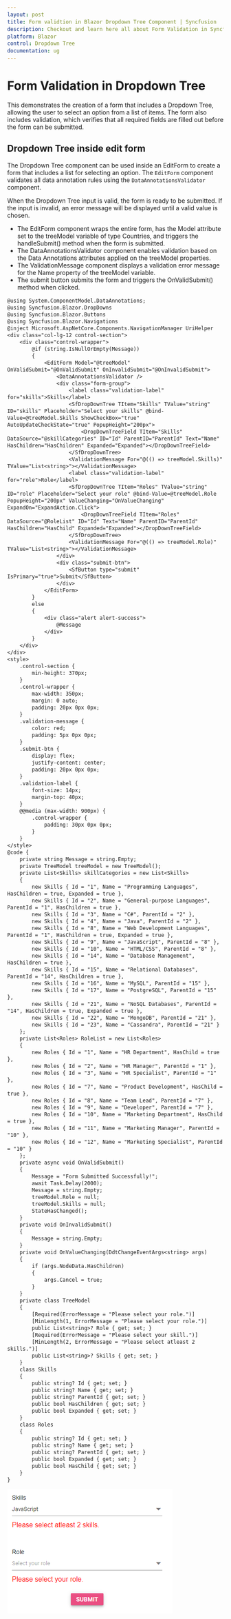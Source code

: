 ```yaml
---
layout: post
title: Form validtion in Blazor Dropdown Tree Component | Syncfusion
description: Checkout and learn here all about Form Validation in Syncfusion Blazor Dropdown Tree component and much more.
platform: Blazor
control: Dropdown Tree
documentation: ug
---
```


# Form Validation in Dropdown Tree

This demonstrates the creation of a form that includes a Dropdown Tree, allowing the user to select an option from a list of items. The form also includes validation, which verifies that all required fields are filled out before the form can be submitted.

## Dropdown Tree inside edit form

The Dropdown Tree component can be used inside an EditForm to create a form that includes a list for selecting an option. The `EditForm` component validates all data annotation rules using the `DataAnnotationsValidator` component.

When the Dropdown Tree input is valid, the form is ready to be submitted. If the input is invalid, an error message will be displayed until a valid value is chosen.

* The EditForm component wraps the entire form, has the Model attribute set to the treeModel variable of type Countries, and triggers the handleSubmit() method when the form is submitted.
* The DataAnnotationsValidator component enables validation based on the Data Annotations attributes applied on the treeModel properties.
* The ValidationMessage component displays a validation error message for the Name property of the treeModel variable.
* The submit button submits the form and triggers the OnValidSubmit() method when clicked.

```cshtml
@using System.ComponentModel.DataAnnotations;
@using Syncfusion.Blazor.DropDowns
@using Syncfusion.Blazor.Buttons
@using Syncfusion.Blazor.Navigations
@inject Microsoft.AspNetCore.Components.NavigationManager UriHelper
<div class="col-lg-12 control-section">
    <div class="control-wrapper">
        @if (string.IsNullOrEmpty(Message))
        {
            <EditForm Model="@treeModel" OnValidSubmit="@OnValidSubmit" OnInvalidSubmit="@OnInvalidSubmit">
                <DataAnnotationsValidator />
                <div class="form-group">
                    <label class="validation-label" for="skills">Skills</label>
                    <SfDropDownTree TItem="Skills" TValue="string" ID="skills" Placeholder="Select your skills" @bind-Value=@treeModel.Skills ShowCheckBox="true" AutoUpdateCheckState="true" PopupHeight="200px">
                        <DropDownTreeField TItem="Skills" DataSource="@skillCategories" ID="Id" ParentID="ParentId" Text="Name" HasChildren="HasChildren" Expanded="Expanded"></DropDownTreeField>
                    </SfDropDownTree>
                    <ValidationMessage For="@(() => treeModel.Skills)" TValue="List<string>"></ValidationMessage>
                    <label class="validation-label" for="role">Role</label>
                    <SfDropDownTree TItem="Roles" TValue="string" ID="role" Placeholder="Select your role" @bind-Value=@treeModel.Role PopupHeight="200px" ValueChanging="OnValueChanging" ExpandOn="ExpandAction.Click">
                        <DropDownTreeField TItem="Roles" DataSource="@RoleList" ID="Id" Text="Name" ParentID="ParentId" HasChildren="HasChild" Expanded="Expanded"></DropDownTreeField>
                    </SfDropDownTree>
                    <ValidationMessage For="@(() => treeModel.Role)" TValue="List<string>"></ValidationMessage>
                </div>
                <div class="submit-btn">
                    <SfButton type="submit" IsPrimary="true">Submit</SfButton>
                </div>
            </EditForm>
        }
        else
        {
            <div class="alert alert-success">
                @Message
            </div>
        }
    </div>
</div>
<style>
    .control-section {
        min-height: 370px;
    }
    .control-wrapper {
        max-width: 350px;
        margin: 0 auto;
        padding: 20px 0px 0px;
    }
    .validation-message {
        color: red;
        padding: 5px 0px 0px;
    }
    .submit-btn {
        display: flex;
        justify-content: center;
        padding: 20px 0px 0px;
    }
    .validation-label {
        font-size: 14px;
        margin-top: 40px;
    }
    @@media (max-width: 900px) {
        .control-wrapper {
            padding: 30px 0px 0px;
        }
    }
</style>
@code {
    private string Message = string.Empty;
    private TreeModel treeModel = new TreeModel();
    private List<Skills> skillCategories = new List<Skills>
    {
        new Skills { Id = "1", Name = "Programming Languages", HasChildren = true, Expanded = true },
        new Skills { Id = "2", Name = "General-purpose Languages", ParentId = "1", HasChildren = true },
        new Skills { Id = "3", Name = "C#", ParentId = "2" },
        new Skills { Id = "4", Name = "Java", ParentId = "2" },
        new Skills { Id = "8", Name = "Web Development Languages", ParentId = "1", HasChildren = true, Expanded = true },
        new Skills { Id = "9", Name = "JavaScript", ParentId = "8" },
        new Skills { Id = "10", Name = "HTML/CSS", ParentId = "8" },
        new Skills { Id = "14", Name = "Database Management", HasChildren = true },
        new Skills { Id = "15", Name = "Relational Databases", ParentId = "14", HasChildren = true },
        new Skills { Id = "16", Name = "MySQL", ParentId = "15" },
        new Skills { Id = "17", Name = "PostgreSQL", ParentId = "15" },
        new Skills { Id = "21", Name = "NoSQL Databases", ParentId = "14", HasChildren = true, Expanded = true },
        new Skills { Id = "22", Name = "MongoDB", ParentId = "21" },
        new Skills { Id = "23", Name = "Cassandra", ParentId = "21" }
    };
    private List<Roles> RoleList = new List<Roles>
    {
        new Roles { Id = "1", Name = "HR Department", HasChild = true },
        new Roles { Id = "2", Name = "HR Manager", ParentId = "1" },
        new Roles { Id = "3", Name = "HR Specialist", ParentId = "1" },
        new Roles { Id = "7", Name = "Product Development", HasChild = true },
        new Roles { Id = "8", Name = "Team Lead", ParentId = "7" },
        new Roles { Id = "9", Name = "Developer", ParentId = "7" },
        new Roles { Id = "10", Name = "Marketing Department", HasChild = true },
        new Roles { Id = "11", Name = "Marketing Manager", ParentId = "10" },
        new Roles { Id = "12", Name = "Marketing Specialist", ParentId = "10" }
    };
    private async void OnValidSubmit()
    {
        Message = "Form Submitted Successfully!";
        await Task.Delay(2000);
        Message = string.Empty;
        treeModel.Role = null;
        treeModel.Skills = null;
        StateHasChanged();
    }
    private void OnInvalidSubmit()
    {
        Message = string.Empty;
    }
    private void OnValueChanging(DdtChangeEventArgs<string> args)
    {
        if (args.NodeData.HasChildren)
        {
            args.Cancel = true;
        }
    }
    private class TreeModel
    {
        [Required(ErrorMessage = "Please select your role.")]
        [MinLength(1, ErrorMessage = "Please select your role.")]
        public List<string>? Role { get; set; }
        [Required(ErrorMessage = "Please select your skill.")]
        [MinLength(2, ErrorMessage = "Please select atleast 2 skills.")]
        public List<string>? Skills { get; set; }
    }
    class Skills
    {
        public string? Id { get; set; }
        public string? Name { get; set; }
        public string? ParentId { get; set; }
        public bool HasChildren { get; set; }
        public bool Expanded { get; set; }
    }
    class Roles
    {
        public string? Id { get; set; }
        public string? Name { get; set; }
        public string? ParentId { get; set; }
        public bool Expanded { get; set; }
        public bool HasChild { get; set; }
    }
}
```

![Blazor Dropdown Tree inside editform](./images/blazor-dropdowntree-component-validation.PNG)